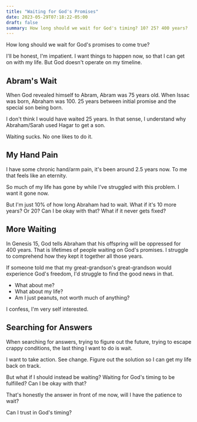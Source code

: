 ```yaml
---
title: "Waiting for God's Promises"
date: 2023-05-29T07:18:22-05:00
draft: false
summary: How long should we wait for God's timing? 10? 25? 400 years?
---
```


How long should we wait for God's promises to come true?

I'll be honest, I'm impatient. I want things to happen now, so that I can get on with my life. But God doesn't operate on my timeline.

## Abram's Wait

When God revealed himself to Abram, Abram was 75 years old. When Issac was born, Abraham was 100. 25 years between initial promise and the special son being born.

I don't think I would have waited 25 years. In that sense, I understand why Abraham/Sarah used Hagar to get a son.

Waiting sucks. No one likes to do it.

## My Hand Pain

I have some chronic hand/arm pain, it's been around 2.5 years now. To me that feels like an eternity.

So much of my life has gone by while I've struggled with this problem. I want it gone now.

But I'm just 10% of how long Abraham had to wait. What if it's 10 more years? Or 20? Can I be okay with that? What if it never gets fixed?

## More Waiting

In Genesis 15, God tells Abraham that his offspring will be oppressed for 400 years. That is lifetimes of people waiting on God's promises. I struggle to comprehend how they kept it together all those years.

If someone told me that my great-grandson's great-grandson would experience God's freedom, I'd struggle to find the good news in that.

* What about me?
* What about my life?
* Am I just peanuts, not worth much of anything?

I confess, I'm very self interested.

## Searching for Answers

When searching for answers, trying to figure out the future, trying to escape crappy conditions, the last thing I want to do is wait.

I want to take action. See change. Figure out the solution so I can get my life back on track.

But what if I should instead be waiting? Waiting for God's timing to be fulfilled? Can I be okay with that?

That's honestly the answer in front of me now, will I have the patience to wait?

Can I trust in God's timing? 
